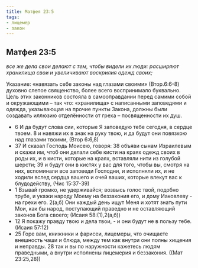 ```yaml
---
title: Матфея 23:5
tags: 
- лицемер
- закон
---
```


## Матфея 23:5

*все же дела свои делают с тем, чтобы видели их люди: расширяют хранилища свои и увеличивают воскрилия одежд своих;*

Указание: «навязать себе законы над глазами своими» (Втор.6:6-8) духовно слепое священство, более всего воспринимало буквально. Цель этих законников состояла в самооправдании перед самими собой и окружающими – так что: «хранилища» с написанными заповедями и одежда, указывающая на прочие пункты Закона, должны были создавать иллюзию отделённости от греха – посвященности их душ. 

- 6 И да будут слова сии, которые Я заповедую тебе сегодня, в сердце твоем. 8 и навяжи их в знак на руку твою, и да будут они повязкою над глазами твоими, (Втор 6:6,8)
- 37 И сказал Господь Моисею, говоря: 38 объяви сынам Израилевым и скажи им, чтоб они делали себе кисти на краях одежд своих в роды их, и в кисти, которые на краях, вставляли нити из голубой шерсти; 39 и будут они в кистях у вас для того, чтобы вы, смотря на них, вспоминали все заповеди Господни, и исполняли их, и не ходили вслед сердца вашего и очей ваших, которые влекут вас к блудодейству, (Чис 15:37-39)
- 1 Взывай громко, не удерживайся; возвысь голос твой, подобно трубе, и укажи народу Моему на беззакония его, и дому Иаковлеву - на грехи его. 2(а,б) Они каждый день ищут Меня и хотят знать пути Мои, как бы народ, поступающий праведно и не оставляющий законов Бога своего; (Исаия 58:(1),2(а,б))
- 12 Я покажу правду твою и дела твои, - и они будут не в пользу тебе. (Исаия 57:12)
- 25 Горе вам, книжники и фарисеи, лицемеры, что очищаете внешность чаши и блюда, между тем как внутри они полны хищения и неправды. 28 так и вы по наружности кажетесь людям праведными, а внутри исполнены лицемерия и беззакония. ((Мат 23:25,28))